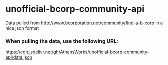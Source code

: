 # unofficial-bcorp-community-api
Data pulled from http://www.bcorporation.net/community/find-a-b-corp in a nice json format

### When pulling the data, use the following URL:
https://cdn.jsdelivr.net/gh/AthensWorks/unofficial-bcorp-community-api/data.json
